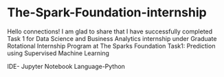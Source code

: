 # The-Spark-Foundation-internship

Hello connections!
I am glad to share that I have successfully completed Task 1 for Data Science and Business Analytics internship under Graduate Rotational Internship Program  at The Sparks Foundation
Task1: Prediction using Supervised Machine Learning

IDE- Jupyter Notebook
Language-Python
